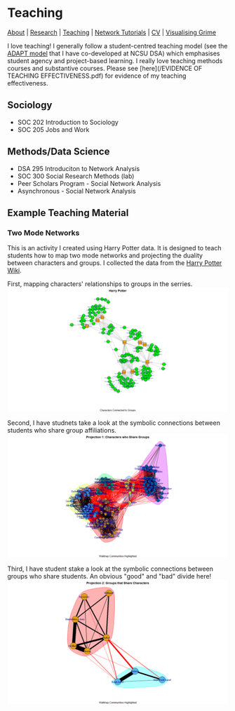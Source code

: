 # Teaching
[About](https://Tom-R-Leppard.github.io/) | [Research](/research.md) | [Teaching](/teaching.md) | [Network Tutorials](/network_tutorials.md) | [CV](/cv.pdf) | [Visualising Grime](/visualising_grime.md)

I love teaching! I generally follow a student-centred teaching model (see the [ADAPT model](https://datascienceacademy.ncsu.edu/courses/course-model/) that I have co-developed at NCSU DSA) which emphasises student agency and project-based learning. I really love teaching methods courses and substantive courses. Please see [here](/EVIDENCE OF TEACHING EFFECTIVENESS.pdf) for evidence of my teaching effectiveness.

## Sociology 
- SOC 202 Introduction to Sociology
- SOC 205 Jobs and Work

## Methods/Data Science
- DSA 295 Introduciton to Network Analysis
- SOC 300 Social Research Methods (lab)
- Peer Scholars Program - Social Network Analysis
- Asynchronous - Social Network Analysis

## Example Teaching Material
### Two Mode Networks
This is an activity I created using Harry Potter data. It is designed to teach students how to map two mode networks and projecting the duality between characters and groups. I collected the data from the [Harry Potter Wiki](https://harrypotter.fandom.com/wiki/Main_Page).

First, mapping characters' relationships to groups in the serries. 
![Harry Potter Two Mode](/asset/HP_Two_Mode.png)

Second, I have studnets take a look at the symbolic connections between students who share group affiliations. 
![Projection 1: Characters](/asset/Projection1_Characters_groups_Walktrap.png)

Third, I have student stake a look at the symbolic connections between groups who share students. An obvious "good" and "bad" divide here!  
![Projection 2: Groups](/asset/Projection2_Groups_Characters_Walktrap.png)


